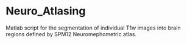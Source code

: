 # Neuro_Atlasing
Matlab script for the segmentation of  individual T1w images into brain regions defined by   SPM12 Neuromephometric atlas. 
